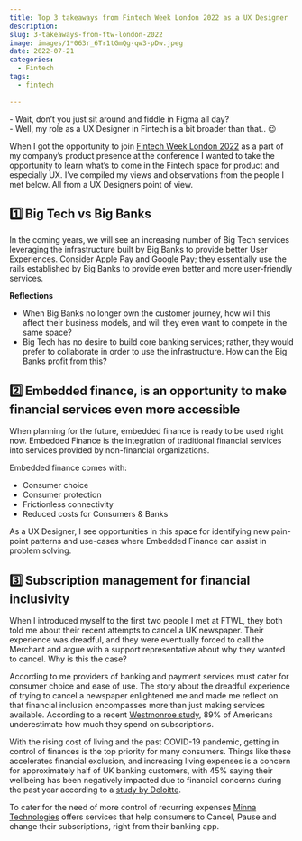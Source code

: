 ```yaml
---
title: Top 3 takeaways from Fintech Week London 2022 as a UX Designer
description: 
slug: 3-takeaways-from-ftw-london-2022
image: images/1*063r_6Tr1tGmQg-qw3-pDw.jpeg
date: 2022-07-21
categories: 
  - Fintech
tags: 
  - fintech
 
---
```


\- Wait, don’t you just sit around and fiddle in Figma all day?   
\- Well, my role as a UX Designer in Fintech is a bit broader than that.. 😉

When I got the opportunity to join [Fintech Week London 2022](https://www2.deloitte.com/uk/en/pages/financial-services/articles/growth-through-financial-inclusion.html) as a part of my company’s product presence at the conference I wanted to take the opportunity to learn what’s to come in the Fintech space for product and especially UX. I’ve compiled my views and observations from the people I met below. All from a UX Designers point of view.

## **1️⃣ Big Tech vs Big Banks**

In the coming years, we will see an increasing number of Big Tech services leveraging the infrastructure built by Big Banks to provide better User Experiences. Consider Apple Pay and Google Pay; they essentially use the rails established by Big Banks to provide even better and more user-friendly services.

**Reflections**

- When Big Banks no longer own the customer journey, how will this affect their business models, and will they even want to compete in the same space?
- Big Tech has no desire to build core banking services; rather, they would prefer to collaborate in order to use the infrastructure. How can the Big Banks profit from this?

## **2️⃣ Embedded finance, is an opportunity to make financial services even more accessible**

When planning for the future, embedded finance is ready to be used right now. Embedded Finance is the integration of traditional financial services into services provided by non-financial organizations.

Embedded finance comes with:

- Consumer choice
- Consumer protection
- Frictionless connectivity
- Reduced costs for Consumers & Banks

As a UX Designer, I see opportunities in this space for identifying new pain-point patterns and use-cases where Embedded Finance can assist in problem solving.

## **3️⃣ Subscription management for financial inclusivity**

When I introduced myself to the first two people I met at FTWL, they both told me about their recent attempts to cancel a UK newspaper. Their experience was dreadful, and they were eventually forced to call the Merchant and argue with a support representative about why they wanted to cancel. Why is this the case?

According to me providers of banking and payment services must cater for consumer choice and ease of use. The story about the dreadful experience of trying to cancel a newspaper enlightened me and made me reflect on that financial inclusion encompasses more than just making services available. According to a recent [Westmonroe study](https://www.westmonroe.com/perspectives/report/the-state-of-subscription-services-spending), 89% of Americans underestimate how much they spend on subscriptions.

With the rising cost of living and the past COVID-19 pandemic, getting in control of finances is the top priority for many consumers. Things like these accelerates financial exclusion, and increasing living expenses is a concern for approximately half of UK banking customers, with 45% saying their wellbeing has been negatively impacted due to financial concerns during the past year according to a [study by Deloitte](https://www2.deloitte.com/uk/en/pages/financial-services/articles/growth-through-financial-inclusion.html).

To cater for the need of more control of recurring expenses [Minna Technologies](https://minna.tech/) offers services that help consumers to Cancel, Pause and change their subscriptions, right from their banking app.

